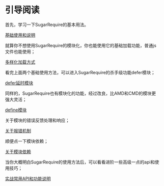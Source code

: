# 引导阅读

首先，学习一下SugarRequire的基本用法。

[基础使用和说明](./01_基础使用和说明.md)

就算你不想使用SugarRequire的模块化，你也能使用它的基础加载功能，普通js文件也能使用；

[多样化加载方式](./02_多样化加载方式.md)

看完上面两个基础使用方法，可以进入SugarRequire的杀手级功能defer模块；

[defer延时模块](./03_defer延时模块.md)

同样的，SugarRequire也有模块化的功能，经过改良，比AMD和CMD的模块更强大灵活；

[define模块](./04_define模块.md)

关于模块的错误反馈处理和响应；

[关于报错机制](./05_报错机制.md)

顺便点一下模块依赖；

[关于模块依赖](./06_关于模块依赖和说明.md)

当你大概明白SugarRequire的使用方法后，可以看看进阶一些高级一点的api和使用技巧；

[实战常用API和功能说明](./07_更多实战用高级功能.md)